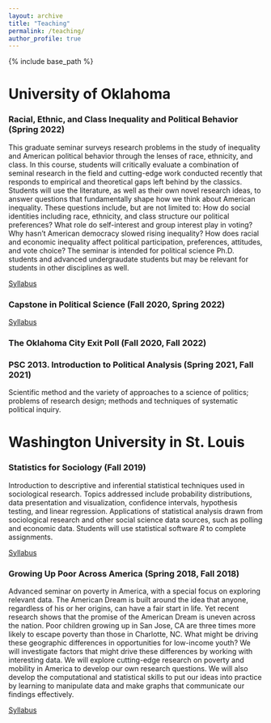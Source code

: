 ```yaml
---
layout: archive
title: "Teaching"
permalink: /teaching/
author_profile: true
---
```

{% include base_path %}

<!-- Global site tag (gtag.js) - Google Analytics -->
<script async src="https://www.googletagmanager.com/gtag/js?id=UA-123521501-1"></script>
<script>
  window.dataLayer = window.dataLayer || [];
  function gtag(){dataLayer.push(arguments);}
  gtag('js', new Date());

  gtag('config', 'UA-123521501-1');
</script>


# University of Oklahoma


### Racial, Ethnic, and Class Inequality and Political Behavior (Spring 2022)

This graduate seminar surveys research problems in the study of inequality and American political behavior through the lenses of race, ethnicity, and class. In this course, students will critically evaluate a combination of seminal research in the field and cutting-edge work conducted recently that responds to empirical and theoretical gaps left behind by the classics. Students will use the literature, as well as their own novel research ideas, to answer questions that fundamentally shape how we think about American inequality. These questions include, but are not limited to: How do social identities including race, ethnicity, and class structure our political preferences? What role do self-interest and group interest play in voting? Why hasn’t American democracy slowed rising inequality? How does racial and economic inequality affect political participation, preferences, attitudes, and vote choice? The seminar is intended for political science Ph.D. students and advanced undergraudate students but may be relevant for students in other disciplines as well.

[Syllabus](http://jskuk.github.io/files/syllabus-psc-5400-spring-2022.pdf)



### Capstone in Political Science (Fall 2020, Spring 2022)

[Syllabus](http://jskuk.github.io/files/Capstone_SP2022.pdf)

### The Oklahoma City Exit Poll (Fall 2020, Fall 2022)



### PSC 2013. Introduction to Political Analysis (Spring 2021, Fall 2021)

Scientific method and the variety of approaches to a science of politics; problems of research design; methods and techniques of systematic political inquiry.


# Washington University in St. Louis

### Statistics for Sociology (Fall 2019)

Introduction to descriptive and inferential statistical techniques used in sociological research. Topics addressed include probability distributions, data presentation and visualization, confidence intervals, hypothesis testing, and linear regression. Applications of statistical analysis drawn from sociological research and other social science data sources, such as polling and economic data. Students will use statistical software *R* to complete assignments.

[Syllabus](http://jskuk.github.io/files/syllabus_SOC3050.pdf)

### Growing Up Poor Across America (Spring 2018, Fall 2018)

Advanced seminar on poverty in America, with a special focus on exploring relevant data. The American Dream is built around the idea that anyone, regardless of his or her origins, can have a fair start in life. Yet recent research shows that the promise of the American Dream is uneven across the nation. Poor children growing up in San Jose, CA are three times more likely to escape poverty than those in Charlotte, NC. What might be driving these geographic differences in opportunities for low-income youth? We will investigate factors that might drive these differences by working with interesting data. We will explore cutting-edge research on poverty and mobility in America to develop our own research questions. We will also develop the computational and statistical skills to put our ideas into practice by learning to manipulate data and make graphs that communicate our findings effectively. 

[Syllabus](http://jskuk.github.io/files/syllabus_SOC352.pdf)
